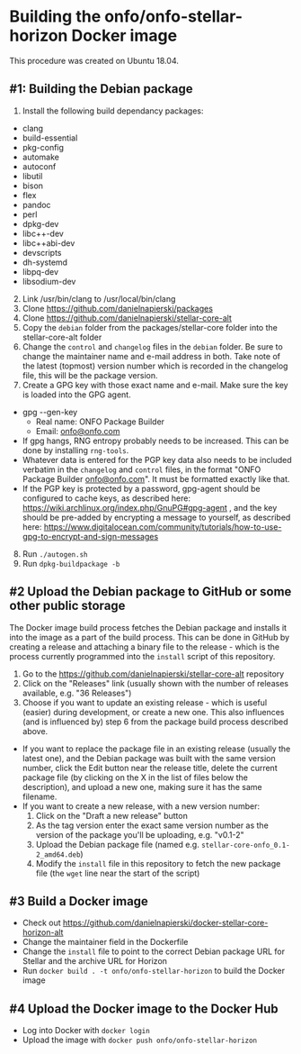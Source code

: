 # Building the onfo/onfo-stellar-horizon Docker image

This procedure was created on Ubuntu 18.04.

## #1: Building the Debian package

 1. Install the following build dependancy packages:
   * clang
   * build-essential
   * pkg-config
   * automake
   * autoconf
   * libutil
   * bison
   * flex
   * pandoc
   * perl
   * dpkg-dev
   * libc++-dev
   * libc++abi-dev
   * devscripts
   * dh-systemd
   * libpq-dev
   * libsodium-dev
 2. Link /usr/bin/clang to /usr/local/bin/clang
 3. Clone https://github.com/danielnapierski/packages
 4. Clone https://github.com/danielnapierski/stellar-core-alt
 5. Copy the `debian` folder from the packages/stellar-core folder into the stellar-core-alt folder
 6. Change the `control` and `changelog` files in the `debian` folder. Be sure to change the maintainer name and e-mail address in both. Take note of the latest (topmost) version number which is recorded in the changelog file, this will be the package version.
 7. Create a GPG key with those exact name and e-mail. Make sure the key is loaded into the GPG agent.
   * gpg --gen-key
     * Real name: ONFO Package Builder
     * Email: onfo@onfo.com
   * If gpg hangs, RNG entropy probably needs to be increased. This can be done by installing `rng-tools`.
   * Whatever data is entered for the PGP key data also needs to be included verbatim in the `changelog` and `control` files, in the format "ONFO Package Builder <onfo@onfo.com>". It must be formatted exactly like that.
   * If the PGP key is protected by a password, gpg-agent should be configured to cache keys, as described here: https://wiki.archlinux.org/index.php/GnuPG#gpg-agent , and the key should be pre-added by encrypting a message to yourself, as described here: https://www.digitalocean.com/community/tutorials/how-to-use-gpg-to-encrypt-and-sign-messages
 8. Run `./autogen.sh`
 9. Run `dpkg-buildpackage -b`

## #2 Upload the Debian package to GitHub or some other public storage

The Docker image build process fetches the Debian package and installs it into the image as a part of the build process. This can be done in GitHub by creating a release and attaching a binary file to the release - which is the process currently programmed into the `install` script of this repository.

 1. Go to the https://github.com/danielnapierski/stellar-core-alt repository
 2. Click on the "Releases" link (usually shown with the number of releases available, e.g. "36 Releases")
 3. Choose if you want to update an existing release - which is useful (easier) during development, or create a new one. This also influences (and is influenced by) step 6 from the package build process described above.
   * If you want to replace the package file in an existing release (usually the latest one), and the Debian package was built with the same version number, click the Edit button near the release title, delete the current package file (by clicking on the X in the list of files below the description), and upload a new one, making sure it has the same filename.
   * If you want to create a new release, with a new version number:
     1. Click on the "Draft a new release" button
     2. As the tag version enter the exact same version number as the version of the package you'll be uploading, e.g. "v0.1-2"
     3. Upload the Debian package file (named e.g. `stellar-core-onfo_0.1-2_amd64.deb`)
     4. Modify the `install` file in this repository to fetch the new package file (the `wget` line near the start of the script)

## #3 Build a Docker image

 * Check out https://github.com/danielnapierski/docker-stellar-core-horizon-alt
 * Change the maintainer field in the Dockerfile
 * Change the `install` file to point to the correct Debian package URL for Stellar and the archive URL for Horizon
 * Run `docker build . -t onfo/onfo-stellar-horizon` to build the Docker image

## #4 Upload the Docker image to the Docker Hub

 * Log into Docker with `docker login`
 * Upload the image with `docker push onfo/onfo-stellar-horizon`
